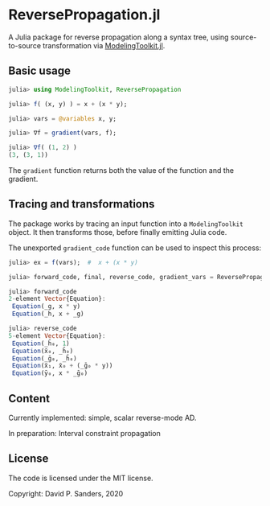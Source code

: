 # ReversePropagation.jl

A Julia package for reverse propagation along a syntax tree, using source-to-source transformation via [ModelingToolkit.jl](https://github.com/SciML/ModelingToolkit.jl).


## Basic usage

```jl
julia> using ModelingToolkit, ReversePropagation

julia> f( (x, y) ) = x + (x * y);

julia> vars = @variables x, y;

julia> ∇f = gradient(vars, f);

julia> ∇f( (1, 2) )
(3, (3, 1))
```

The `gradient` function returns both the value of the function and the gradient.

## Tracing and transformations

The package works by tracing an input function into a `ModelingToolkit` object. It then transforms those, before finally emitting Julia code.

The unexported `gradient_code` function can be used to inspect this process:

```jl
julia> ex = f(vars);  #  x + (x * y)

julia> forward_code, final, reverse_code, gradient_vars = ReversePropagation.gradient_code(vars, ex);

julia> forward_code
2-element Vector{Equation}:
 Equation(_g, x * y)
 Equation(_h, x + _g)

julia> reverse_code
5-element Vector{Equation}:
 Equation(_h̄₀, 1)
 Equation(x̄₀, _h̄₀)
 Equation(_ḡ₀, _h̄₀)
 Equation(x̄₁, x̄₀ + (_ḡ₀ * y))
 Equation(ȳ₀, x * _ḡ₀)
 ```

## Content
Currently implemented: simple, scalar reverse-mode AD. 

In preparation: Interval constraint propagation

## License
The code is licensed under the MIT license.

Copyright: David P. Sanders, 2020

